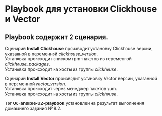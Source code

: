 # Playbook для установки Clickhouse и Vector #

## Playbook содержит 2 сценария. ##  
Сценарий **Install Clickhouse** производит установку Clickhouse версии, указанной в переменной *clickhouse_version*.  
Установка происходит списком rpm-пакетов из переменной *clickhouse_packages*.  
Установка происходит на хосты из группы *clickhouse*.

Сценарий **Install Vector** производит установку Vector версии, указанной в переменной *vector_version*.  
Установка происходит через менеджер пакетов yum.  
Установка происходит на хосты из группы *clickhouse*.  

Тэг **08-ansible-02-playbook** установлен на результат выполнения домашнего задания № 8.2.

